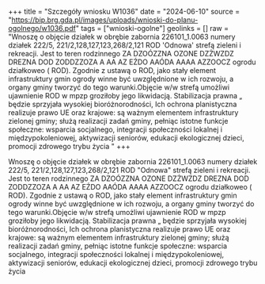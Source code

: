 +++
title = "Szczegóły wniosku W1036"
date = "2024-06-10"
source = "https://bip.brg.gda.pl/images/uploads/wnioski-do-planu-ogolnego/w1036.pdf"
tags = ["wnioski-ogolne"]
geolinks = []
raw = "Wnoszę o objęcie działek w obrębie zabornia 226101_1.0063 numery działek 222/5, 221/2,128,127,123,268/2,121 ROD 'Odnowa' strefą zieleni i rekreacji. Jest to teren rodzinnego ZA DZOÓZZNA OZONE DZŻWZDZ DREZNA DOD ZODDZZOZA A AA AZ EŹDO AAÓDA AAAA AZZOOCZ ogrodu działkoweo ( ROD). Zgodnie z ustawą o ROD, jako stały element infrastruktury gmin ogrody winne być uwzględnione w ich rozwoju, a organy gminy tworzyć do tego warunki.Objęcie w/w strefą umożliwi ujawnienie ROD w mpzp groziłoby jego likwidacją. Stabilizacja prawna „ będzie sprzyjała wysokiej bioróżnorodności, Ich ochrona planistyczna realizuje prawo UE oraz krajowe: są ważnym elementem infrastruktury zielonej gminy; służą realizacji zadań gminy, pełniąc istotne funkcje społeczne: wsparcia socjalnego, integracji społeczności lokalnej i międzypokoleniowej, aktywizacji seniorów, edukacji ekologicznej dzieci, promocji zdrowego trybu życia "
+++

Wnoszę o objęcie działek w obrębie zabornia 226101_1.0063 numery działek 222/5,
221/2,128,127,123,268/2,121 ROD "Odnowa" strefą zieleni i rekreacji. Jest to teren rodzinnego
ZA DZOÓZZNA OZONE DZŻWZDZ DREZNA DOD ZODDZZOZA A AA AZ EŹDO AAÓDA AAAA AZZOOCZ
ogrodu działkoweo ( ROD). Zgodnie z ustawą o ROD, jako stały element infrastruktury gmin
ogrody winne być uwzględnione w ich rozwoju, a organy gminy tworzyć do tego warunki.Objęcie
w/w strefą umożliwi ujawnienie ROD w mpzp groziłoby jego likwidacją. Stabilizacja prawna „
będzie sprzyjała wysokiej bioróżnorodności, Ich ochrona planistyczna realizuje prawo UE oraz
krajowe: są ważnym elementem infrastruktury zielonej gminy; służą realizacji zadań gminy,
pełniąc istotne funkcje społeczne: wsparcia socjalnego, integracji społeczności lokalnej i
międzypokoleniowej, aktywizacji seniorów, edukacji ekologicznej dzieci, promocji zdrowego
trybu życia



